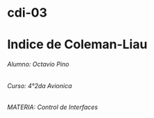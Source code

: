 # cdi-03
# Indice de Coleman-Liau

 <h6>  Alumno: Octavio Pino
 <h6> Curso: 4°2da Avionica
 <h6> MATERIA: Control de Interfaces

